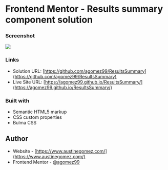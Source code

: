 # Frontend Mentor - Results summary component solution


### Screenshot

![](./screenshot.jpg)


### Links

- Solution URL: [https://github.com/agomez99/ResultsSummary](https://github.com/agomez99/ResultsSummary)
- Live Site URL: [https://agomez99.github.io/ResultsSummary/](https://agomez99.github.io/ResultsSummary/)


### Built with

- Semantic HTML5 markup
- CSS custom properties
- Bulma CSS

## Author

- Website - [https://www.austinegomez.com/](https://www.austinegomez.com/)
- Frontend Mentor - [@agomez99](https://www.frontendmentor.io/profile/agomez99)


